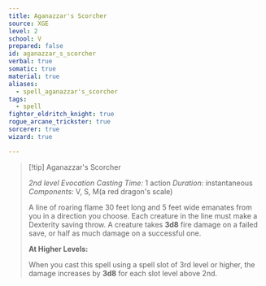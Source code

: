 ```yaml
---
title: Aganazzar's Scorcher
source: XGE
level: 2
school: V
prepared: false
id: aganazzar_s_scorcher
verbal: true
somatic: true
material: true
aliases:
  - spell_aganazzar's_scorcher
tags:
  - spell
fighter_eldritch_knight: true
rogue_arcane_trickster: true
sorcerer: true
wizard: true

---
```

>[!tip] Aganazzar's Scorcher
>
> *2nd level Evocation*
> *Casting Time:* 1 action
> *Duration:* instantaneous
> *Components:* V, S, M(a red dragon's scale)
>
>A line of roaring flame 30 feet long and 5 feet wide emanates from you in a direction you choose. Each creature in the line must make a Dexterity saving throw. A creature takes **3d8** fire damage on a failed save, or half as much damage on a successful one.
>
>**At Higher Levels:**
>
>When you cast this spell using a spell slot of 3rd level or higher, the damage increases by **3d8** for each slot level above 2nd.
>

